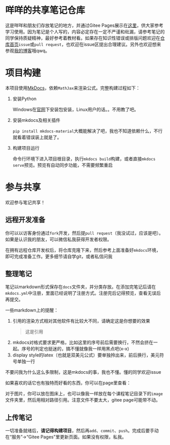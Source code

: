 # 咩咩的共享笔记仓库

这是咩咩和朋友们存放笔记的地方，并通过Gitee Pages展示在[这里](https://mrcer.gitee.io/pauc-note)，供大家参考学习使用。因为笔记是个人写的，内容必定存在一定不严谨和纰漏，请参考笔记的同学保持质疑精神，最好参考着教材看。如果存在知识性错误或排版问题欢迎在[仓库首页](https://gitee.com/mrcer/pauc-note)`issue`或`pull request`，也欢迎在issue区提出合理建议。另外也欢迎想来参观[我的博客](https://mrcer.gitee.io/blog)哦qwq。

# 项目构建

本项目使用[MkDocs](https://www.mkdocs.org/)，依赖`MathJax`来渲染公式。完整构建过程如下：

1. 安装Python

    Windows在[官网](https://www.python.org/)下安装包安装，Linux用户的话。。不用教了吧。

2. 安装mkdocs及相关插件

    `pip install mkdocs-material`大概能解决了吧，我也不知道依赖什么，不行就看着错误装上就是了。
    
3. 构建项目运行

    命令行环境下进入项目根目录，执行`mkdocs build`构建，或者直接`mkdocs serve`预览。预览有自动同步功能，不需要频繁重启

# 参与共享

欢迎参与笔记共享！

## 远程开发准备

你可以以访客身份通过`fork`开发，然后提`pull request`（我没试过，应该是吧）。如果是认识我的朋友，可以微信私我获得开发者权限。

在拥有远程仓库开发权后，将仓库克隆下来，然后参考上面准备好`mkdocs`环境，即可完成准备工作。更多细节请自学git，或者私信问我

## 整理笔记

笔记以markdown形式保存在`docs`文件夹，并分类存放。在添加完笔记后请在`mkdocs.yml`中注册，里面已经说明了注册方式。注册完后记得预览，查看无误后再提交。

一些markdown上的提醒：

1. 引用的渲染方式相对其他软件有比较大不同，请确定这是你想要的效果
   > 这是引用
2. mkdocs对格式要求更严格，比如这里的序号前后需要换行，不然会挤在一起。序号的判定也挺迷的，搞不懂就像我一样用黑点吧(x-x)
3. display style的latex（也就是双美元公式）要单独拎出来，前后换行，美元符号单独一行

不要问我为什么这么多限制，这是mkdocs的事，我也不懂。懂的同学欢迎issue

如果喜欢的话它也有独特而好看的东西，你可以在page里查看：

对于图片，你可以放在图床上，也可以像我一样放在每个课程笔记目录下的`image`文件夹里，然后用相对路径引用。注意文件不要太大，gitee page可能带不动。

## 上传笔记

一切准备就绪后，**请记得构建项目**，然后再`add`、`commit`、`push`。完成后要手动在“服务”->“Gitee Pages”里更新页面。如果没有权限，私我。